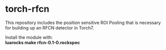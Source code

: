 # torch-rfcn
This repository includes the position sensitive ROI Pooling that is necessary for building up an RFCN detector in Torch7. 

Install the module with: <br>
<b>luarocks make rfcn-0.1-0.rockspec</b>

